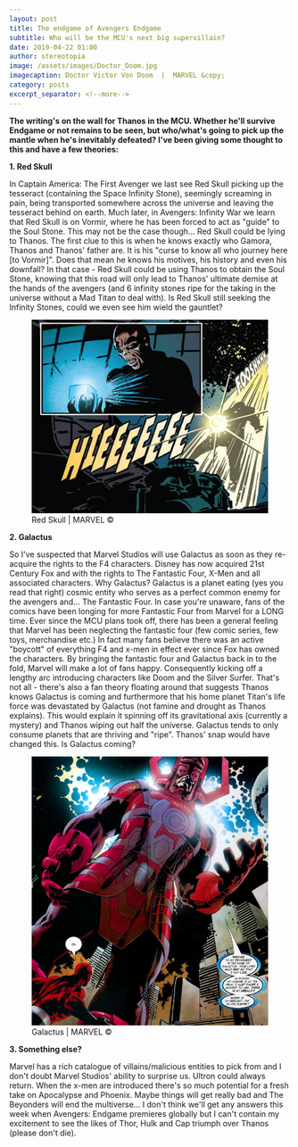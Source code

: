 ```yaml
---
layout: post
title: The endgame of Avengers Endgame
subtitle: Who will be the MCU's next big supervillain?
date: 2019-04-22 01:00
author: stereotopia
image: /assets/images/Doctor_Doom.jpg
imagecaption: Doctor Victor Von Doom  |  MARVEL &copy;
category: posts
excerpt_separator: <!--more-->
---
```

**The writing's on the wall for Thanos in the MCU. Whether he'll survive Endgame or not remains to be seen, but who/what's going to pick up the mantle when he's inevitably defeated? I've been giving some thought to this and have a few theories<!--more-->:**

**1. Red Skull**

In Captain America: The First Avenger we last see Red Skull picking up the tesseract (containing the Space Infinity Stone), seemingly screaming in pain, being transported somewhere across the universe and leaving the tesseract behind on earth. Much later, in Avengers: Infinity War we learn that Red Skull is on Vormir, where he has been forced to act as "guide" to the Soul Stone. This may not be the case though... Red Skull could be lying to Thanos. The first clue to this is when he knows exactly who Gamora, Thanos and Thanos' father are. It is his "curse to know all who journey here [to Vormir]". Does that mean he knows his motives, his history and even his downfall? In that case - Red Skull could be using Thanos to obtain the Soul Stone, knowing that this road will only lead to Thanos' ultimate demise at the hands of the avengers (and 6 infinity stones ripe for the taking in the universe without a Mad Titan to deal with). Is Red Skull still seeking the Infinity Stones, could we even see him wield the gauntlet?
<figure class="figure">
<img src="/assets/images/redskull.png" class="img-fluid fit-image rounded" id="blogimg2"/>
<figcaption class="figure-caption text-right">Red Skull |  MARVEL &copy;</figcaption>
</figure>

**2. Galactus**

So I've suspected that Marvel Studios will use Galactus as soon as they re-acquire the rights to the F4 characters. Disney has now acquired 21st Century Fox and with the rights to The Fantastic Four, X-Men and all associated characters.
Why Galactus? Galactus is a planet eating (yes you read that right) cosmic entity who serves as a perfect common enemy for the avengers and... The Fantastic Four. In case you're unaware, fans of the comics have been longing for more Fantastic Four from Marvel for a LONG time. Ever since the MCU plans took off, there has been a general feeling that Marvel has been neglecting the fantastic four (few comic series, few toys, merchandise etc.) In fact many fans believe there was an active "boycott" of everything F4 and x-men in effect ever since Fox has owned the characters. By bringing the fantastic four and Galactus back in to the fold, Marvel will make a lot of fans happy. Consequently kicking off a lengthy arc introducing characters like Doom and the Silver Surfer.
That's not all - there's also a fan theory floating around that suggests Thanos knows Galactus is coming and furthermore that his home planet Titan's life force was devastated by Galactus (not famine and drought as Thanos explains). This would explain it spinning off its gravitational axis (currently a mystery) and Thanos wiping out half the universe. Galactus tends to only consume planets that are thriving and "ripe". Thanos' snap would have changed this. Is Galactus coming?

<figure class="figure figureimg2">
<img src="/assets/images/galactus.png" class="img-fluid fit-image rounded" id="blogimg2"/>
<figcaption class="figure-caption text-right">Galactus |  MARVEL &copy;</figcaption>
</figure>

**3. Something else?**

Marvel has a rich catalogue of villains/malicious entities to pick from and I don't doubt Marvel Studios' ability to surprise us. Ultron could always return. When the x-men are introduced there's so much potential for a fresh take on Apocalypse and Phoenix. Maybe things will get really bad and The Beyonders will end the multiverse... I don't think we'll get any answers this week when Avengers: Endgame premieres globally but I can't contain my excitement to see the likes of Thor, Hulk and Cap triumph over Thanos (please don't die).